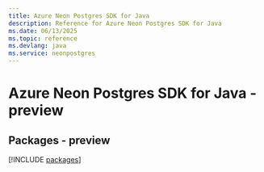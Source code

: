 ```yaml
---
title: Azure Neon Postgres SDK for Java
description: Reference for Azure Neon Postgres SDK for Java
ms.date: 06/13/2025
ms.topic: reference
ms.devlang: java
ms.service: neonpostgres
---
```

# Azure Neon Postgres SDK for Java - preview
## Packages - preview
[!INCLUDE [packages](neon-postgres-index.md)]